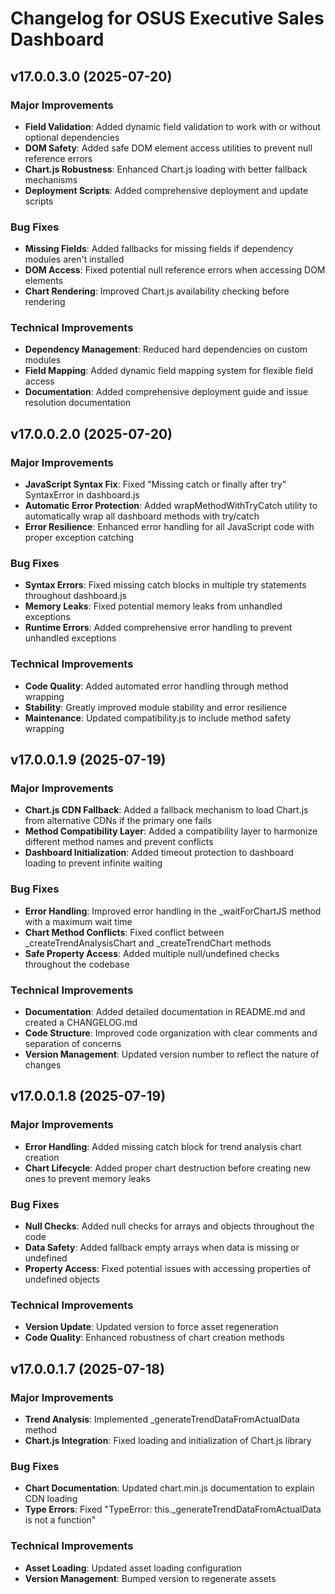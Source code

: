 # Changelog for OSUS Executive Sales Dashboard

## v17.0.0.3.0 (2025-07-20)

### Major Improvements
- **Field Validation**: Added dynamic field validation to work with or without optional dependencies
- **DOM Safety**: Added safe DOM element access utilities to prevent null reference errors
- **Chart.js Robustness**: Enhanced Chart.js loading with better fallback mechanisms
- **Deployment Scripts**: Added comprehensive deployment and update scripts

### Bug Fixes
- **Missing Fields**: Added fallbacks for missing fields if dependency modules aren't installed
- **DOM Access**: Fixed potential null reference errors when accessing DOM elements
- **Chart Rendering**: Improved Chart.js availability checking before rendering

### Technical Improvements
- **Dependency Management**: Reduced hard dependencies on custom modules
- **Field Mapping**: Added dynamic field mapping system for flexible field access
- **Documentation**: Added comprehensive deployment guide and issue resolution documentation

## v17.0.0.2.0 (2025-07-20)

### Major Improvements
- **JavaScript Syntax Fix**: Fixed "Missing catch or finally after try" SyntaxError in dashboard.js
- **Automatic Error Protection**: Added wrapMethodWithTryCatch utility to automatically wrap all dashboard methods with try/catch
- **Error Resilience**: Enhanced error handling for all JavaScript code with proper exception catching

### Bug Fixes
- **Syntax Errors**: Fixed missing catch blocks in multiple try statements throughout dashboard.js
- **Memory Leaks**: Fixed potential memory leaks from unhandled exceptions
- **Runtime Errors**: Added comprehensive error handling to prevent unhandled exceptions

### Technical Improvements
- **Code Quality**: Added automated error handling through method wrapping
- **Stability**: Greatly improved module stability and error resilience
- **Maintenance**: Updated compatibility.js to include method safety wrapping

## v17.0.0.1.9 (2025-07-19)

### Major Improvements
- **Chart.js CDN Fallback**: Added a fallback mechanism to load Chart.js from alternative CDNs if the primary one fails
- **Method Compatibility Layer**: Added a compatibility layer to harmonize different method names and prevent conflicts
- **Dashboard Initialization**: Added timeout protection to dashboard loading to prevent infinite waiting

### Bug Fixes
- **Error Handling**: Improved error handling in the _waitForChartJS method with a maximum wait time
- **Chart Method Conflicts**: Fixed conflict between _createTrendAnalysisChart and _createTrendChart methods
- **Safe Property Access**: Added multiple null/undefined checks throughout the codebase

### Technical Improvements
- **Documentation**: Added detailed documentation in README.md and created a CHANGELOG.md
- **Code Structure**: Improved code organization with clear comments and separation of concerns
- **Version Management**: Updated version number to reflect the nature of changes

## v17.0.0.1.8 (2025-07-19)

### Major Improvements
- **Error Handling**: Added missing catch block for trend analysis chart creation
- **Chart Lifecycle**: Added proper chart destruction before creating new ones to prevent memory leaks

### Bug Fixes
- **Null Checks**: Added null checks for arrays and objects throughout the code
- **Data Safety**: Added fallback empty arrays when data is missing or undefined
- **Property Access**: Fixed potential issues with accessing properties of undefined objects

### Technical Improvements
- **Version Update**: Updated version to force asset regeneration
- **Code Quality**: Enhanced robustness of chart creation methods

## v17.0.0.1.7 (2025-07-18)

### Major Improvements
- **Trend Analysis**: Implemented _generateTrendDataFromActualData method
- **Chart.js Integration**: Fixed loading and initialization of Chart.js library

### Bug Fixes
- **Chart Documentation**: Updated chart.min.js documentation to explain CDN loading
- **Type Errors**: Fixed "TypeError: this._generateTrendDataFromActualData is not a function"

### Technical Improvements
- **Asset Loading**: Updated asset loading configuration
- **Version Management**: Bumped version to regenerate assets
